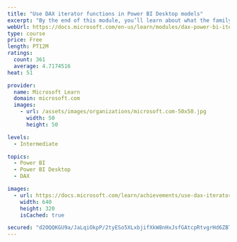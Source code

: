 ```yaml
---
title: "Use DAX iterator functions in Power BI Desktop models"
excerpt: "By the end of this module, you’ll learn about what the family of iterator functions can do and how to use them in your DAX calculations. Calculations will include custom summarizations, ranking, and concatenation."
webUrl: https://docs.microsoft.com/en-us/learn/modules/dax-power-bi-iterator-functions/
type: course
price: Free
length: PT12M
ratings:
  count: 361
  average: 4.7174516
heat: 51

provider:
  name: Microsoft Learn
  domain: microsoft.com
  images:
    - url: /assets/images/organizations/microsoft.com-50x50.jpg
      width: 50
      height: 50

levels:
  - Intermediate

topics:
  - Power BI
  - Power BI Desktop
  - DAX

images:
  - url: https://docs.microsoft.com/learn/achievements/use-dax-iterator-functions-power-bi-desktop-social.png
    width: 640
    height: 320
    isCached: true

secured: "d2OQQKGU9a/JaLqiOkpP/2tyESo5XLxbjifXkW8nHxJsfGAtcpRtvgrHd6ZBTOCML9WIdqJcGlRsOh5AWWYKHa0NyE2rA6ety2gtvKd1urYMloMmJSRPRkbec8fC8ZhbGSrQ1yB378Pp6dFzOJPl6KpkRRcLK605Rszi31ecKqyr/C6EWOPj5mjMM3atr5OJQ6Ifwlr13nxN3jzpM/br6rHe49DixwlCsW+bYM++tq10ouMIsZzn7lxyn8211ctfN+nnT6VuB9Md9U5KzaXc5VAgxUSf9vmpPacfIKTtnljWUz13koxVOpJPZUaJPe9vAG3F6B3nUTZtUi8v4NI9wyae7Z9mIYM1lNk7MbsSOWLVUhwgyo4GowXxI2iJq8dCn6Eb9O48wphS0xb7DkEGIrAzYapvJEopv/Pl6HUDDBc=;mIH8Z9OcnevTtoRr+9dJKA=="
---
```


